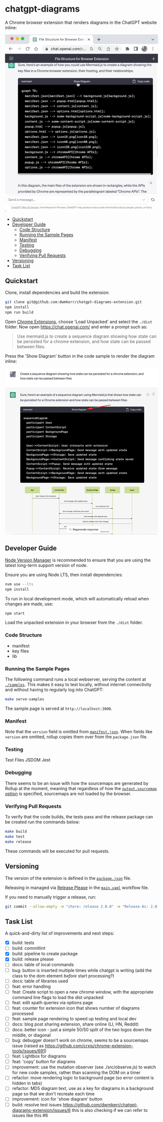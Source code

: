 # chatgpt-diagrams

A Chrome browser extension that renders diagrams in the ChatGPT website inline:

![Demo Recording of ChatGPT Diagrams Extension](./docs/demo-recording.gif)

<!-- vim-markdown-toc GFM -->

* [Quickstart](#quickstart)
* [Developer Guide](#developer-guide)
    * [Code Structure](#code-structure)
    * [Running the Sample Pages](#running-the-sample-pages)
    * [Manifest](#manifest)
    * [Testing](#testing)
    * [Debugging](#debugging)
    * [Verifying Pull Requests](#verifying-pull-requests)
* [Versioning](#versioning)
* [Task List](#task-list)

<!-- vim-markdown-toc -->

## Quickstart

Clone, install dependencies and build the extension:

```bash
git clone git@github.com:dwmkerr/chatgpt-diagrams-extension.git
npm install
npm run build
```

Open [Chrome Extensions](chrome://extensions), choose 'Load Unpacked' and select the `./dist` folder. Now open https://chat.openai.com/ and enter a prompt such as:

> Use mermaid.js to create a sequence diagram showing how state can be persisted for a chrome extension, and how state can be passed between files.

Press the 'Show Diagram' button in the code sample to render the diagram inline:

![Screenshot of the 'Show Diagram' button and the inline diagram](./docs/demo-show-diagram.png)

## Developer Guide

[Node Version Manager](https://github.com/nvm-sh/nvm) is recommended to ensure that you are using the latest long-term support version of node.

Ensure you are using Node LTS, then install dependencies:

```bash
nvm use --lts
npm install
```

To run in local development mode, which will automatically reload when changes are made, use:

```bash
npm start
```

Load the unpacked extension in your browser from the `./dist` folder.

### Code Structure

- manifest
- key files
- lib

### Running the Sample Pages

The following command runs a local webserver, serving the content at [`./samples`](./samples). This makes it easy to test locally, without internet connectivity and without having to regularly log into ChatGPT:

```bash
make serve-samples
```

The sample page is served at `http://localhost:3000`.

### Manifest

Note that the `version` field is omitted from [`manifest.json`](./src/manifest.json). When fields like `version` are omitted, rollup copies them over from the `package.json` file.

### Testing

Test Files
JSDOM
Jest

### Debugging

There seems to be an issue with how the sourcemaps are generated by Rollup at the moment, meaning that regardless of how the [`output.sourcemap` option](https://rollupjs.org/configuration-options/#output-sourcemap) is specified, sourcemaps are not loaded by the browser.

### Verifying Pull Requests

To verify that the code builds, the tests pass and the release package can be created run the commands below:

```bash
make build
make test
make release
```

These commands will be executed for pull requests.

## Versioning

The version of the extension is defined in the [`package.json`](./package.json) file.

Releasing in managed via [Release Please](https://github.com/googleapis/release-please) in the [`main.yaml`](./.github/workflows/main.yaml) workflow file.

If you need to manually trigger a release, run:

```bash
git commit --allow-empty -m "chore: release 2.0.0" -m "Release-As: 2.0.0"
```


## Task List

A quick-and-dirty list of improvements and next steps:

- [x] build: tests
- [ ] build: commitlint
- [x] build: pipeline to create package
- [x] build: release please
- [ ] docs: table of local commands
- [ ] bug: button is inserted multiple times while chatgpt is writing (add the class to the dom element _before_ start processing?)
- [ ] docs: table of libraries used
- [ ] feat: error handling
- [ ] feat: Create script to open a new chrome window, with the appropriate command line flags to load the dist unpacked
- [ ] feat: edit xpath queries via options page
- [ ] feat: counter for extension icon that shows number of diagrams processed
- [ ] feat: sample page rendering to speed up testing and local dev
- [ ] docs: blog post sharing extension, share online (LI, HN, Reddit)
- [ ] docs: better icon - just a simple 50/50 split of the two logos down the middle, or diagonal
- [ ] bug: debugger doesn't work on chrome, seems to be a sourcemaps issue (raised as https://github.com/crxjs/chrome-extension-tools/issues/691)
- [ ] feat: Lightbox for diagrams
- [ ] feat: 'copy' button for diagrams
- [ ] improvement: use the mutation observer (see ./src/observe.js) to watch for new code samples, rather than scanning the DOM on a timer
- [ ] refactor: move rendering logic to background page (so error content is hidden in tabs)
- [ ] refactor: MD5 diagram text, use as a key for diagrams in a background page so that we don't recreate each time
- [ ] improvement: icon for 'show diagram' button
- [ ] build: resolve test issues https://github.com/dwmkerr/chatgpt-diagrams-extension/issues/6 this is also checking if we can refer to issues like this #6
